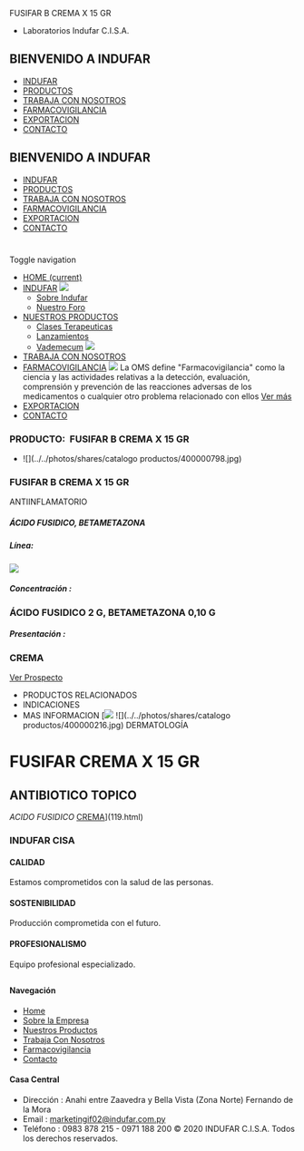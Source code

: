 FUSIFAR B CREMA X 15 GR
- Laboratorios Indufar C.I.S.A.
## BIENVENIDO A INDUFAR
* [INDUFAR](526145.html#)
* [PRODUCTOS](526145.html#)
* [TRABAJA CON NOSOTROS](526145.html#)
* [FARMACOVIGILANCIA](526145.html#)
* [EXPORTACION](526145.html#)
* [CONTACTO](526145.html#)
## BIENVENIDO A INDUFAR
* [INDUFAR](../../index.html)
* [PRODUCTOS](../../productos.html)
* [TRABAJA CON NOSOTROS](../../trabaja_con_nosotros.html)
* [FARMACOVIGILANCIA](../../farmacovigilancia.html)
* [EXPORTACION](../../exportacion.html)
* [CONTACTO](../../contacto.html)
# 
Toggle navigation
* [HOME (current)](../../index.html)
* [INDUFAR](526145.html#) 
  [![ ](../../photos/shares/Sistema/Menu/indufar_menul.jpg)](../../institucional.html)
  - [Sobre Indufar](../../institucional.html)
  - [Nuestro Foro](../../blog.html)
* [NUESTROS PRODUCTOS](526145.html#) 
  - [Clases Terapeuticas](../clases_terapeuticas.html)
  - [Lanzamientos](../lanzamientos.html)
  - [Vademecum](../../productos.html)
  [![ ](../../photos/shares/Sistema/Menu/productos.png)](../../productos.html)
* [TRABAJA CON NOSOTROS](../../trabaja_con_nosotros.html)
* [FARMACOVIGILANCIA](526145.html#) 
  [![ ](../../photos/shares/Sistema/Menu/TUBOS.png)](../../farmacovigilancia.html)
  La OMS define "Farmacovigilancia" como la ciencia y las actividades relativas a la detección, evaluación, comprensión y prevención de las reacciones adversas de los medicamentos o cualquier otro problema relacionado con ellos
  [Ver más](../../farmacovigilancia.html)
* [EXPORTACION](../../exportacion.html)
* [CONTACTO](../../contacto.html)
### PRODUCTO:  FUSIFAR B CREMA X 15 GR
* ![](../../photos/shares/catalogo productos/400000798.jpg)
### **FUSIFAR B CREMA X 15 GR**
ANTIINFLAMATORIO
##### **ÁCIDO FUSIDICO, BETAMETAZONA**
##### **Línea:**
[![](../../photos/shares/Laboratorios/lab_indufar.png)](../linea/1.html)
##### **Concentración :**
### ÁCIDO FUSIDICO 2 G, BETAMETAZONA 0,10 G
##### **Presentación :**
### CREMA
[Ver Prospecto](../../files/shares/prospectos/400000798.pdf)
* PRODUCTOS RELACIONADOS
* INDICACIONES
* MAS INFORMACION
[![](../../photos/shares/Laboratorios/lab_indufar.png)
![](../../photos/shares/catalogo productos/400000216.jpg)
DERMATOLOGÍA
# FUSIFAR CREMA X 15 GR
## ANTIBIOTICO TOPICO
*ACIDO FUSIDICO*
[CREMA](526145.html#)](119.html)
### INDUFAR CISA
#### CALIDAD
Estamos comprometidos con la salud de las personas.
#### SOSTENIBILIDAD
Producción comprometida con el futuro.
#### PROFESIONALISMO
Equipo profesional especializado.
## 
#### Navegación
* [Home](../../index.html)
* [Sobre la Empresa](../../institucional.html)
* [Nuestros Productos](../../productos.html)
* [Trabaja Con Nosotros](../../trabaja_con_nosotros.html)
* [Farmacovigilancia](../../farmacovigilancia.html)
* [Contacto](../../contacto.html)
#### Casa Central
* Dirección : Anahi entre Zaavedra y Bella Vista (Zona Norte) Fernando de la Mora
* Email : [marketingif02@indufar.com.py](mailto:marketingif02@indufar.com.py)
* Teléfono : 0983 878 215 - 0971 188 200
© 2020 INDUFAR C.I.S.A. Todos los derechos reservados.